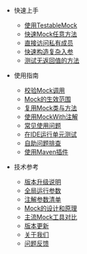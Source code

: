 - 快速上手
  - [使用TestableMock](zh-cn/doc/setup.md)
  - [快速Mock任意方法](zh-cn/doc/use-mock.md)
  - [直接访问私有成员](zh-cn/doc/private-accessor.md)
  - [快速构造复杂入参](zh-cn/doc/omni-constructor.md)
  - [测试无返回值的方法](zh-cn/doc/test-void-method.md)

- 使用指南
  - [校验Mock调用](zh-cn/doc/invoke-matcher.md)
  - [Mock的生效范围](zh-cn/doc/scope-of-mock.md)
  - [复用Mock类与方法](zh-cn/doc/mock-method-reusing.md)
  - [使用MockWith注解](zh-cn/doc/use-mock-with.md)
  - [常见使用问题](zh-cn/doc/frequently-asked-questions.md)
  - [在IDE运行单元测试](zh-cn/doc/use-in-ide.md)
  - [自助问题排查](zh-cn/doc/troubleshooting.md)
  - [使用Maven插件](zh-cn/doc/use-maven-plugin.md)

- 技术参考
  - [版本升级说明](zh-cn/doc/upgrade-guide.md)
  - [全局运行参数](zh-cn/doc/javaagent-args.md)
  - [注解参数清单](zh-cn/doc/annotations.md)
  - [Mock的设计和原理](zh-cn/doc/design-and-mechanism.md)
  - [主流Mock工具对比](zh-cn/doc/comparation.md)
  - [版本更新](zh-cn/doc/release-note.md)
  - [关于我们](zh-cn/doc/about-us.md)
  - [问题反馈](zh-cn/doc/feedback.md)
